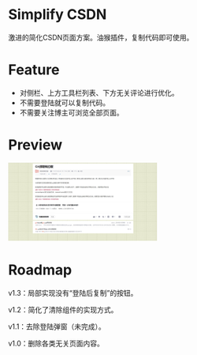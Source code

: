 # Simplify CSDN
激进的简化CSDN页面方案。油猴插件，复制代码即可使用。

# Feature
- 对侧栏、上方工具栏列表、下方无关评论进行优化。
- 不需要登陆就可以复制代码。
- 不需要关注博主可浏览全部页面。

# Preview
<img src="screenshot\example.jpeg" width="60%">

# Roadmap
v1.3：局部实现没有“登陆后复制”的按钮。

v1.2：简化了清除组件的实现方式。

v1.1：去除登陆弹窗（未完成）。

v1.0：删除各类无关页面内容。
